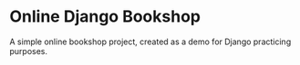 # Online Django Bookshop
A simple online bookshop project, created as a demo for Django practicing purposes.
